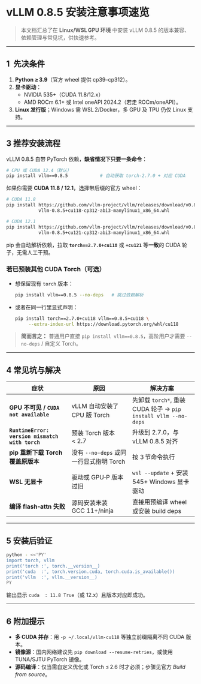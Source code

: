 # vLLM 0.8.5 安装注意事项速览

> 本文档汇总了在 **Linux/WSL GPU 环境** 中安装 vLLM 0.8.5 的版本兼容、依赖管理与常见坑，供快速参考。

---

## 1  先决条件
1. **Python ≥ 3.9**（官方 wheel 提供 cp39–cp312）。
2. **显卡驱动**：
   - NVIDIA 535+（CUDA 11.8/12.x）
   - AMD ROCm 6.1+ 或 Intel oneAPI 2024.2（若走 ROCm/oneAPI）。
3. **Linux 发行版**；Windows 需 WSL 2/Docker，多 GPU 及 TPU 仍仅 Linux 支持。

---

## 3 推荐安装流程
vLLM 0.8.5 自带 PyTorch 依赖，**缺省情况下只要一条命令**：

```bash
# CPU 或 CUDA 12.4（默认）
pip install vllm==0.8.5            # 自动获取 torch‑2.7.0 + 对应 CUDA
```

如果你需要 **CUDA 11.8 / 12.1**，选择带后缀的官方 wheel：

```bash
# CUDA 11.8
pip install https://github.com/vllm-project/vllm/releases/download/v0.8.5/\
            vllm-0.8.5+cu118-cp312-abi3-manylinux1_x86_64.whl

# CUDA 12.1
pip install https://github.com/vllm-project/vllm/releases/download/v0.8.5/\
            vllm-0.8.5+cu121-cp312-abi3-manylinux1_x86_64.whl
```

pip 会自动解析依赖，拉取 **`torch==2.7.0+cu118`** 或 **`+cu121`** 等**一致**的 CUDA 轮子，无需人工干预。

### 若已预装其他 CUDA Torch（可选）
- 想保留现有 `torch` 版本：
  ```bash
  pip install vllm==0.8.5 --no-deps   # 跳过依赖解析
  ```
- 或者在同一行里显式声明：
  ```bash
  pip install torch==2.7.0+cu118 vllm==0.8.5+cu118 \
       --extra-index-url https://download.pytorch.org/whl/cu118
  ```

> **简而言之：** 普通用户直接 `pip install vllm==0.8.5`，高阶用户才需要 `--no-deps` / 自定义 Torch。

---

## 4 常见坑与解决
| 症状 | 原因 | 解决方案 |
|------|------|-----------|
| **GPU 不可见 / `CUDA not available`** | vLLM 自动安装了 CPU 版 Torch | 先卸载 `torch*`, 重装 CUDA 轮子 → `pip install vllm --no-deps` |
| **`RuntimeError: version mismatch with torch`** | 预装 Torch 版本 < 2.7 | 升级到 2.7.0，与 vLLM 0.8.5 对齐 |
| **pip 重新下载 Torch 覆盖原版本** | 没有 `--no-deps` 或同一行显式指明 Torch | 按 3 节命令执行 |
| **WSL 无显卡** | 驱动或 GPU‑P 版本过旧 | `wsl --update` + 安装 545+ Windows 显卡驱动 |
| **编译 flash‑attn 失败** | 源码安装未装 GCC 11+/ninja | 直接用预编译 wheel 或安装 build deps |

---

## 5 安装后验证
```bash
python - <<'PY'
import torch, vllm
print('torch :', torch.__version__)
print('cuda  :', torch.version.cuda, torch.cuda.is_available())
print('vllm  :', vllm.__version__)
PY
```
输出显示 `cuda  : 11.8 True`（或 12.x）且版本对应即成功。

---

## 6 附加提示
- **多 CUDA 并存**：用 `-p ~/.local/vllm-cu118` 等独立前缀隔离不同 CUDA 版本。
- **镜像源**：国内网络建议先 `pip download --resume-retries`，或使用 TUNA/SJTU PyTorch 镜像。
- **源码编译**：仅当需自定义优化或 Torch ≤ 2.6 时才必须；步骤见官方 *Build from source*。


